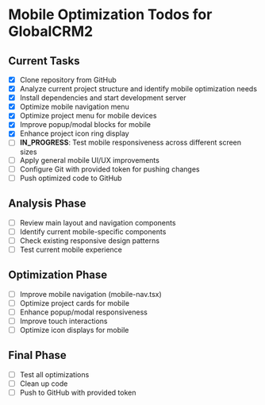 # Mobile Optimization Todos for GlobalCRM2

## Current Tasks
- [x] Clone repository from GitHub
- [x] Analyze current project structure and identify mobile optimization needs
- [x] Install dependencies and start development server
- [x] Optimize mobile navigation menu
- [x] Optimize project menu for mobile devices
- [x] Improve popup/modal blocks for mobile
- [x] Enhance project icon ring display
- [ ] **IN_PROGRESS**: Test mobile responsiveness across different screen sizes
- [ ] Apply general mobile UI/UX improvements
- [ ] Configure Git with provided token for pushing changes
- [ ] Push optimized code to GitHub

## Analysis Phase
- [ ] Review main layout and navigation components
- [ ] Identify current mobile-specific components
- [ ] Check existing responsive design patterns
- [ ] Test current mobile experience

## Optimization Phase
- [ ] Improve mobile navigation (mobile-nav.tsx)
- [ ] Optimize project cards for mobile
- [ ] Enhance popup/modal responsiveness
- [ ] Improve touch interactions
- [ ] Optimize icon displays for mobile

## Final Phase
- [ ] Test all optimizations
- [ ] Clean up code
- [ ] Push to GitHub with provided token
